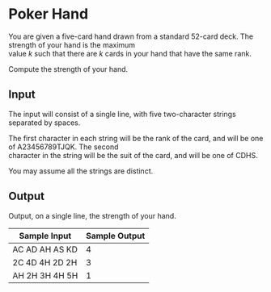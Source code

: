 # Poker Hand

You are given a five-card hand drawn from a standard 52-card deck. The strength of your hand is the maximum\
value *k* such that there are *k* cards in your hand that have the same rank.

Compute the strength of your hand.

## Input

The input will consist of a single line, with five two-character strings separated by spaces.

The first character in each string will be the rank of the card, and will be one of A23456789TJQK. The second\
character in the string will be the suit of the card, and will be one of CDHS.

You may assume all the strings are distinct.

## Output

Output, on a single line, the strength of your hand.

| Sample Input      | Sample Output |
| ---               | ---           |
| AC AD AH AS KD    | 4             |
| 2C 4D 4H 2D 2H    | 3             |
| AH 2H 3H 4H 5H    | 1             |